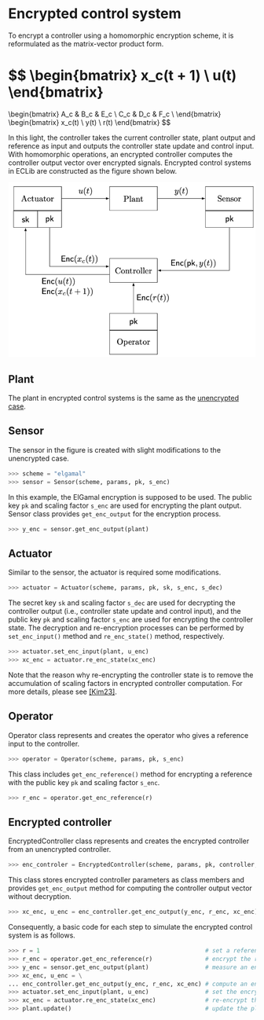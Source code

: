 # Encrypted control system

To encrypt a controller using a homomorphic encryption scheme, it is reformulated as the matrix-vector product form.

$$
\begin{bmatrix}
x_c(t + 1) \\
u(t)
\end{bmatrix}
=
\begin{bmatrix}
A_c & B_c & E_c \\
C_c & D_c & F_c \\
\end{bmatrix}
\begin{bmatrix}
x_c(t) \\
y(t) \\
r(t)
\end{bmatrix}
$$

In this light, the controller takes the current controller state, plant output and reference as input and outputs the controller state update and control input.
With homomorphic operations, an encrypted controller computes the controller output vector over encrypted signals.
Encrypted control systems in ECLib are constructed as the figure shown below.

![Encrypted ontrol system](../_static/images/encrypted_control_system.png)


## Plant

The plant in encrypted control systems is the same as the [unencrypted case](./control_system.md).


## Sensor

The sensor in the figure is created with slight modifications to the unencrypted case.

```python
>>> scheme = "elgamal"
>>> sensor = Sensor(scheme, params, pk, s_enc)
```

In this example, the ElGamal encryption is supposed to be used.
The public key `pk` and scaling factor `s_enc` are used for encrypting the plant output.
Sensor class provides `get_enc_output` for the encryption process.

```python
>>> y_enc = sensor.get_enc_output(plant)
```


## Actuator

Similar to the sensor, the actuator is required some modifications.

```python
>>> actuator = Actuator(scheme, params, pk, sk, s_enc, s_dec)
```

The secret key `sk` and scaling factor `s_dec` are used for decrypting the controller output (i.e., controller state update and control input), and the public key `pk` and scaling factor `s_enc` are used for encrypting the controller state.
The decryption and re-encryption processes can be performed by `set_enc_input()` method and `re_enc_state()` method, respectively.

```python
>>> actuator.set_enc_input(plant, u_enc)
>>> xc_enc = actuator.re_enc_state(xc_enc)
```

Note that the reason why re-encrypting the controller state is to remove the accumulation of scaling factors in encrypted controller computation.
For more details, please see [[Kim23]](https://ieeexplore.ieee.org/document/9678042).


## Operator

Operator class represents and creates the operator who gives a reference input to the controller.

```python
>>> operator = Operator(scheme, params, pk, s_enc)
```

This class includes `get_enc_reference()` method for encrypting a reference with the public key `pk` and scaling factor `s_enc`.

```python
>>> r_enc = operator.get_enc_reference(r)
```


## Encrypted controller

EncryptedController class represents and creates the encrypted controller from an unencrypted controller.

```python
>>> enc_controler = EncryptedController(scheme, params, pk, controller, s_enc)
```

This class stores encrypted controller parameters as class members and provides `get_enc_output` method for computing the controller output vector without decryption.

```python
>>> xc_enc, u_enc = enc_controller.get_enc_output(y_enc, r_enc, xc_enc)
```

Consequently, a basic code for each step to simulate the encrypted control system is as follows.

```python
>>> r = 1                                               # set a reference
>>> r_enc = operator.get_enc_reference(r)               # encrypt the reference
>>> y_enc = sensor.get_enc_output(plant)                # measure an encrypted output
>>> xc_enc, u_enc = \
... enc_controller.get_enc_output(y_enc, r_enc, xc_enc) # compute an encrypted controller output
>>> actuator.set_enc_input(plant, u_enc)                # set the encrypted control input
>>> xc_enc = actuator.re_enc_state(xc_enc)              # re-encrypt the controller state
>>> plant.update()                                      # update the plant state
```
